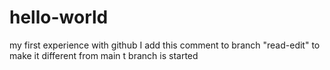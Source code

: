 # hello-world
my first experience with github
I add this comment to branch "read-edit" to make it different from main 
t branch is started
